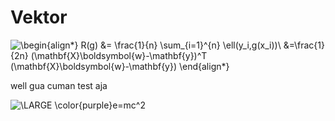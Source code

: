 # Vektor
![\begin{align*}
R(g) &= \frac{1}{n} \sum_{i=1}^{n} \ell(y_i,g(x_i))\\
&=\frac{1}{2n} (\mathbf{X}\boldsymbol{w}-\mathbf{y})^T (\mathbf{X}\boldsymbol{w}-\mathbf{y})
\end{align*}
](https://render.githubusercontent.com/render/math?math=%5Cdisplaystyle+%5Cbegin%7Balign%2A%7D%0AR%28g%29+%26%3D+%5Cfrac%7B1%7D%7Bn%7D+%5Csum_%7Bi%3D1%7D%5E%7Bn%7D+%5Cell%28y_i%2Cg%28x_i%29%29%5C%5C%0A%26%3D%5Cfrac%7B1%7D%7B2n%7D+%28%5Cmathbf%7BX%7D%5Cboldsymbol%7Bw%7D-%5Cmathbf%7By%7D%29%5ET+%28%5Cmathbf%7BX%7D%5Cboldsymbol%7Bw%7D-%5Cmathbf%7By%7D%29%0A%5Cend%7Balign%2A%7D%0A)

well gua cuman test aja

![\LARGE \color{purple}e=mc^2](https://render.githubusercontent.com/render/math?math=%5Cdisplaystyle+%5CLARGE+%5Ccolor%7Bpurple%7De%3Dmc%5E2)
